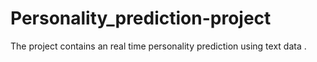 # Personality_prediction-project
The project contains an real time personality prediction using text data .
